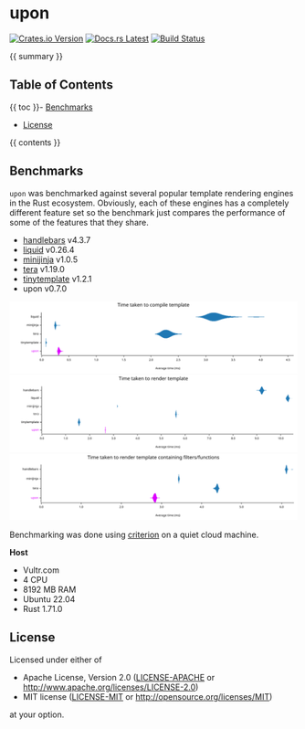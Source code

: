 <!-- Generated by cargo-onedoc. DO NOT EDIT. -->

# upon

[![Crates.io Version](https://badgers.space/crates/version/upon)](https://crates.io/crates/upon)
[![Docs.rs Latest](https://badgers.space/badge/docs.rs/latest/orange)](https://docs.rs/upon)
[![Build Status](https://badgers.space/github/checks/rossmacarthur/upon?label=build)](https://github.com/rossmacarthur/upon/actions/workflows/build.yaml?query=branch%3Atrunk)

{{ summary }}

## Table of Contents

{{ toc }}- [Benchmarks](#benchmarks)
- [License](#license)

{{ contents }}

## Benchmarks

`upon` was benchmarked against several popular template rendering engines in the
Rust ecosystem. Obviously, each of these engines has a completely different
feature set so the benchmark just compares the performance of some of the
features that they share.

- [handlebars](https://crates.io/crates/handlebars) v4.3.7
- [liquid](https://crates.io/crates/liquid) v0.26.4
- [minijinja](https://crates.io/crates/minijinja) v1.0.5
- [tera](https://crates.io/crates/tera) v1.19.0
- [tinytemplate](https://crates.io/crates/tinytemplate) v1.2.1
- upon v0.7.0

![Violin plot of compile results](./benches/results/compile.svg)
![Violin plot of render results](./benches/results/render.svg)
![Violin plot of render with filters results](./benches/results/filters.svg)

Benchmarking was done using [criterion](https://crates.io/crates/criterion) on
a quiet cloud machine.

**Host**

- Vultr.com
- 4 CPU
- 8192 MB RAM
- Ubuntu 22.04
- Rust 1.71.0

## License

Licensed under either of

- Apache License, Version 2.0 ([LICENSE-APACHE](LICENSE-APACHE) or
  http://www.apache.org/licenses/LICENSE-2.0)
- MIT license ([LICENSE-MIT](LICENSE-MIT) or http://opensource.org/licenses/MIT)

at your option.
